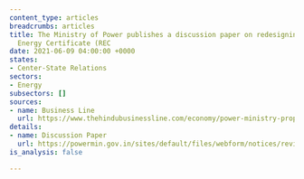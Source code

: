 ```yaml
---
content_type: articles
breadcrumbs: articles
title: The Ministry of Power publishes a discussion paper on redesigning the Renewable
  Energy Certificate (REC
date: 2021-06-09 04:00:00 +0000
states:
- Center-State Relations
sectors:
- Energy
subsectors: []
sources:
- name: Business Line
  url: https://www.thehindubusinessline.com/economy/power-ministry-proposes-rec-market-reform/article34753969.ece
details:
- name: Discussion Paper
  url: https://powermin.gov.in/sites/default/files/webform/notices/revised_discussion_paper_on_REC_mechanism_07_June_2021.pdf
is_analysis: false

---
```

